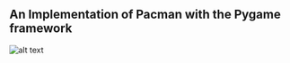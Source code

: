 ## An Implementation of Pacman with the Pygame framework
![alt text](https://user-images.githubusercontent.com/26787794/204347112-21e23aa4-70cc-44f0-9024-1ccd36df199b.png)

<!-- <p align="center">
  <img src="https://user-images.githubusercontent.com/26787794/204347112-21e23aa4-70cc-44f0-9024-1ccd36df199b.png">
</p> -->

